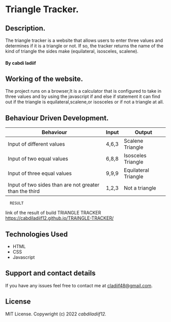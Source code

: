 # Triangle Tracker.

## Description.

The triangle tracker is a website that allows users to enter three values and determines if it is a triangle or not. If so, the tracker returns the name of the kind of triangle the sides make (equilateral, isosceles, scalene).

#### By **cabdi ladiif**

## Working of the website.

The project runs on a browser,It is a calculator that is configured to take in three values and by using the javascript if and else if statement it can find out if the triangle is equilateral,scalene,or isosceles or if not a triangle at all.

## Behaviour Driven Development.

| Behaviour                                              | Input | Output               |
| ------------------------------------------------------ | ----- | -------------------- |
| Input of different values                              | 4,6,3 | Scalene Triangle     |
| Input of two equal values                              | 6,8,8 | Isosceles Triangle   |
| Input of three equal values                            | 9,9,9 | Equilateral Triangle |
| Input of two sides than are not greater than the third | 1,2,3 | Not a triangle       |


      RESULT
link of the result of build TRIANGLE TRACKER  https://cabdiladiif12.github.io/TRAINGLE-TRACKER/


## Technologies Used

-   HTML
-   CSS
-   Javascript

## Support and contact details

If you have any issues feel free to contact me at cladiif48@gmail.com.

## License

MIT License. Copywright (c) 2022 _cabdiladiif12._

